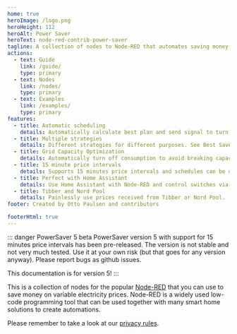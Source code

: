 ```yaml
---
home: true
heroImage: /logo.png
heroHeight: 112
heroAlt: Power Saver
heroText: node-red-contrib-power-saver
tagline: A collection of nodes to Node-RED that automates saving money on variable electricity prices
actions:
  - text: Guide
    link: /guide/
    type: primary
  - text: Nodes
    link: /nodes/
    type: primary
  - text: Examples
    link: /examples/
    type: primary
features:
  - title: Automatic scheduling
    details: Automatically calculate best plan and send signal to turn on and off.
  - title: Multiple strategies
    details: Different strategies for different purposes. See Best Save, Lowest Price and Heat Capacitor.
  - title: Grid Capacity Optimization
    details: Automatically turn off consumption to avoid breaking capacity limits.
  - title: 15 minute price intervals
    details: Supports 15 minutes price intervals and schedules can be defined with minute resolution.
  - title: Perfect with Home Assistant
    details: Use Home Assistant with Node-RED and control switches via service calls.
  - title: Tibber and Nord Pool
    details: Painlessly use prices received from Tibber or Nord Pool.
footer: Created by Otto Paulsen and contributors

footerHtml: true
---
```


::: danger PowerSaver 5 beta
PowerSaver version 5 with support for 15 minutes price intervals has been pre-released. The version is not stable and not very much tested. Use it at your own risk (but that goes for any version anyway). Please report bugs as github issues.

This documentation is for version 5!
:::

This is a collection of nodes for the popular [Node-RED](https://nodered.org/) that you can use to save money on variable electricity prices. Node-RED is a widely used low-code programming tool that can be used together with many smart home solutions to create automations.

Please remember to take a look at our [privacy rules](./privacy.md).
<br/>
<br/>
<br/>

<DonateButtons/>
